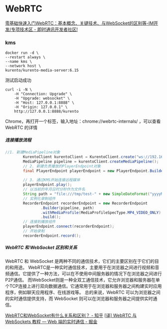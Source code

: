 # WebRTC
[零基础快速入门WebRTC：基本概念、关键技术、与WebSocket的区别等-IM开发/专项技术区 - 即时通讯开发者社区!](http://www.52im.net/thread-4184-1-1.html)


### kms

```
docker run -d \
--restart always \
--name kms \
--network host \
kurento/kurento-media-server:6.15
```

测试启动成功

```
curl -i -N \
    -H "Connection: Upgrade" \
    -H "Upgrade: websocket" \
    -H "Host: 127.0.0.1:8888" \
    -H "Origin: 127.0.0.1" \
    http://127.0.0.1:8888/kurento
```

Chrome，再打开一个标签，输入地址：chrome://webrtc-internals/ ，可以查看 WebRTC 的详情

##### 连接播放流程

```java
//1. 新建MediaPipeline对象
        KurentoClient kurentoClient = KurentoClient.create("ws://192.168.216.125:8888/kurento");
        MediaPipeline pipeline = kurentoClient.createMediaPipeline();
        // 2. 新建负责播放的PlayerEndpoint对象
        final PlayerEndpoint playerEndpoint = new PlayerEndpoint.Builder(pipeline,
                                                                         "rtsp://jijian:JJ*db2022@192.168.215.23:554/Streaming/Channels/701?transportmode=multicast").build();
        // 3. 通过KMS开始连接远程媒体
        playerEndpoint.play();
        // 以当前的年月日时分秒作为文件名
        String path = "file:///tmp/test-" + new SimpleDateFormat("yyyyMMddHHmmss").format(new Date()) + ".mp4";
        // 实例化录制组件
        RecorderEndpoint recorderEndpoint = new RecorderEndpoint
                .Builder(pipeline, path)
                .withMediaProfile(MediaProfileSpecType.MP4_VIDEO_ONLY)
                .build();
        // 连接到播放组件
        playerEndpoint.connect(recorderEndpoint);
        // 开始录制
        recorderEndpoint.record();
```

##### WebRTC 和 WebSocket 区别和关系
WebRTC 和 WebSocket 是两种不同的通信技术，它们的主要区别在于它们的目的和用途。
WebRTC是一种实时通信技术，主要用于在浏览器之间进行视频和音频通信。它提供了一种方法，可以在不使用中间服务器的情况下在浏览器之间进行P2P通信。
而WebSocket则是一种全双工通信技术，它允许浏览器和服务器在单个TCP连接上进行双向数据通信。它通常用于在浏览器和服务器之间构建实时应用程序，例如聊天应用程序、在线游戏等。
总的来说，WebRTC 可以为浏览器之间的实时通信提供支持，而 WebSocket 则可以在浏览器和服务器之间提供实时通信。

[WebRTC和WebSocket有什么关系和区别？ - 知乎](https://www.zhihu.com/question/424264607)
[[译] WebRTC 与 WebSockets 教程 — Web 端的实时通信 - 掘金](https://juejin.cn/post/7138015673850003493)